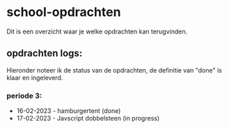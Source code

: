 # school-opdrachten
Dit is een overzicht waar je welke opdrachten kan terugvinden.

## opdrachten logs:
Hieronder noteer ik de status van de opdrachten, de definitie van "done" is klaar en ingeleverd.

### periode 3:
* 16-02-2023 - hamburgertent (done)
* 17-02-2023 - Javscript dobbelsteen (in progress)